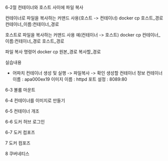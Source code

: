 6-2절 컨테이너와 호스트 사이에 파일 복사

컨테이너로 파일을 복사하는 커맨드 사용(호스트 -> 컨테이너)
docker cp 호스트_경로 컨테이너_이름:컨테이너_경로

호스트로 파일을 복사하는 커맨드 사용 예(컨테이너 -> 호스트)
docker cp 컨테이너_이름:컨테이너_경로 호스트_경로

파일 복사 명령어
docker cp 원본_경로 복사할_경로

실습내용
- 어파치 컨테이너 생성 및 실행 -> 파일복사 -> 확인
생성할 컨테이너 정보
컨테이너 이름 : apa000ex19
이미지 이름 :  httpd
포트 설정 : 8089:80













6-3 볼륨 마운트


6-4 컨테이너를 이미지로 만들기



6-5 컨테이너 개조



6-6 도커 허브 로그인


6-7 도커 컴포즈



7 도커 컴포즈


8 쿠버네티스

